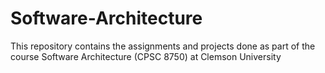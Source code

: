 # Software-Architecture
This repository contains the assignments and projects done as part of the course Software Architecture (CPSC 8750) at Clemson University
